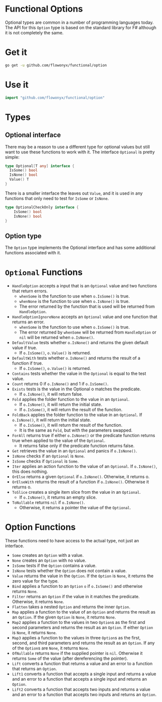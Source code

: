 # Functional Options
                                                                                                                                              
Optional types are common in a number of programming languages today. The API for this `Option` type is based on the standard library for F# although it is not completely the same.

# Get it

```sh
go get -u github.com/flowonyx/functional/option
```

# Use it

```go
import "github.com/flowonyx/functional/option"
```

# Types

## Optional interface

There may be a reason to use a different type for optional values but still want to use these functions to work with it. The interface `Optional` is pretty simple:

```go
type Optional[T any] interface {
  IsSome() bool
  IsNone() bool
  Value() T
}
```

There is a smaller interface the leaves out `Value`, and it is used in any functions that only need to test for `IsSome` or `IsNone`.

```go
type OptionalCheckOnly interface {
	IsSome() bool
	IsNone() bool
}
```

## Option type

The `Option` type implements the Optional interface and has some additional functions associated with it.

# `Optional` Functions

* `HandleOption` accepts a input that is an `Optional` value and two functions that return errors.
  * `whenSome` is the function to use when `o.IsSome()` is true.
  * `whenNone` is the function to use when `o.IsNone()` is true.
  * The error returned by the function that is used will be returned from `HandleOption`.
* `HandleOptionIgnoreNone` accepts an `Optional` value and one function that returns an error.
  * `whenSome` is the function to use when `o.IsSome()` is true.
  * The error returned by `whenSome` will be returned from `HandleOption` or `nil` will be returned when `o.IsNone()`.
* `DefaultValue` tests whether `o.IsNone()` and returns the given default value if true.
  * If `o.IsSome()`, `o.Value()` is returned.
* `DefaultWith` tests whether `o.IsNone()` and returns the result of a function if true.
  * If `o.IsSome()`, `o.Value()` is returned.
* `Contains` tests whether the value in the `Optional` is equal to the test value.
* `Count` returns 0 if `o.IsNone()` and 1 if `o.IsSome()`.
* `Exists` tests is the value in the Optional o matches the predicate.
  * If `o.IsNone()`, it will return false.
* `Fold` applies the folder function to the value in an `Optional`.
  * If `o.IsNone()`, it will return the initial state.
  * If `o.IsSome()`, it will return the result of the function.
* `FoldBack` applies the folder function to the value in an `Optional`. If `o.IsNone()`, it will return the initial state.
  * If `o.IsSome()`, it will return the result of the function.
  * It is the same as `Fold`, but with the parameters swapped.
* `ForAll` returns true if either `o.IsNone()` or the predicate function returns true when applied to the value of the `Optional`.
  * It returns false only if the predicate function returns false.
* `Get` retrieves the value in an `Optional` and panics if `o.IsNone()`.
* `IsNone` checks if an `Optional` is `None`.
* `IsSome` checks if `Optional` is `Some`.
* `Iter` applies an action function to the value of an `Optional`. If `o.IsNone()`, this does nothing.
* `OrElse` returns a given `Optional` if `o.IsNone()`. Otherwise, it returns o.
* `OrElseWith` returns the result of a function if `o.IsNone()`. Otherwise it returns o.
* `ToSlice` creates a single item slice from the value in an `Optional`.
  * If `o.IsNone()`, it returns an empty slice.
* `ToNullable` returns `nil` if `o.IsNone()`.
  * Otherwise, it returns a pointer the value of the `Optional`.

# Option Functions

These functions need to have access to the actual type, not just an interface.

* `Some` creates an `Option` with a value.
* `None` creates an `Option` with no value.
* `IsSome` tests if the `Option` contains a value.
* `IsNone` tests whether the `Option` does not contain a value.
* `Value` returns the value in the `Option`. If the `Option` is `None`, it returns the zero value for the type.
* `Bind` applies a function to an `Option` `o` if `o.IsSome()` and otherwise returns `None`.
* `Filter` returns an `Option` if the value in it matches the predicate. Otherwise, it returns `None`.
* `Flatten` takes a nested `Option` and returns the inner `Option`.
* `Map` applies a function to the value of an `Option` and returns the result as an `Option`. If the given `Option` is `None`, it returns `None`.
* `Map2` applies a function to the values in two `Option`s as the first and second parameters and returns the result as an `Option`. If either `Option` is `None`, it returns `None`.
* `Map3` applies a function to the values in three `Option`s as the first, second, and third parameters and returns the result as an `Option`. If any of the `Option`s are `None`, it returns `None`.
* `OfNullable` returns `None` if the supplied pointer is `nil`. Otherwise it returns `Some` of the value (after dereferencing the pointer).
* `Lift` converts a function that returns a value and an error to a function that returns an `Option`.
* `Lift1` converts a function that accepts a single input and returns a value and an error to a function that accepts a single input and returns an `Option`.
* `Lift2` converts a function that accepts two inputs and returns a value and an error to a function that accepts two inputs and returns an `Option`.
